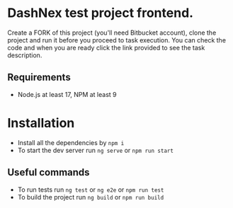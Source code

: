 # DashNex test project frontend.

Create a FORK of this project (you'll need Bitbucket account), clone the project and run it before you proceed to task execution. You can check the code and when you are ready click the link provided to see the task description.

## Requirements
- Node.js at least 17, NPM at least 9

# Installation
- Install all the dependencies by `npm i`
- To start the dev server run `ng serve` or `npm run start`

## Useful commands

- To run tests run `ng test` or `ng e2e` or `npm run test`
- To build the project run `ng build` or `npm run build`
